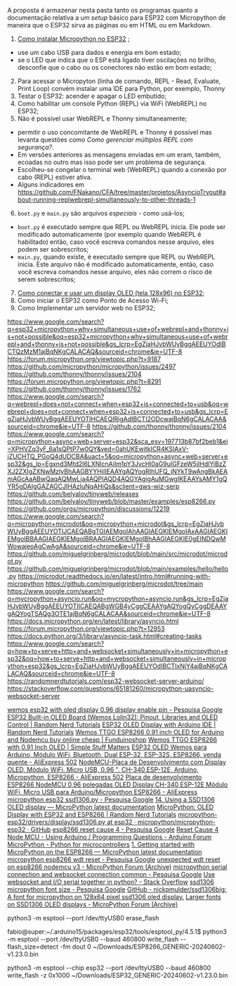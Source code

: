 
A proposta é armazenar nesta pasta tanto os programas quanto a documentação relativa a um *setup* básico para ESP32 com Micropython de maneira que o ESP32 sirva as páginas ou em HTML ou em Markdown. 

1. [Como instalar Micropython no ESP32](/programas/Micropython) ;
  - use um cabo USB para dados e energia em bom estado;
  - se o LED que indica que o ESP está ligado tiver oscilações no brilho, desconfie que o cabo ou os conectores não estão em bom estado;
2. Para acessar o Micropyton (linha de comando, REPL - Read, Evaluate, Print Loop) convém instalar uma IDE para Python, por exemplo, Thonny
3. Testar o ESP32: acender e apagar o LED embutido;
4. Como habilitar um console Python (REPL) via WiFi (WebREPL) no ESP32;
5. Não é possível usar WebREPL e Thonny simultaneamente;
  - permitir o uso concomitante de WebREPL e Thonny é possível mas levanta questões como *Como gerenciar múltiplos REPL com segurança?*.
  - Em versões anteriores as mensagens enviadas em um eram, também, ecoadas no outro mas isso pode ser um problema de segurança.
  - Escolheu-se congelar o terminal web (WebREPL) quando a conexão por cabo (REPL) estiver ativa.
  - Alguns indicadores em https://github.com/FNakano/CFA/tree/master/projetos/AsyncioTryout#about-running-replwebrepl-simultaneously-to-other-threads-1 
6. `boot.py` e `main.py` são arquivos *especiais* - como usá-los;
  - `boot.py` é executado sempre que REPL ou WebREPL inicia. Ele pode ser modificado automaticamente (por exemplo quando WebREPL é habilitado) então, caso você escreva comandos nesse arquivo, eles podem ser sobrescritos;
  - `main.py`, quando existe, é executado sempre que REPL ou WebREPL inicia. Este arquivo não é modificado automaticamente, então, caso você escreva comandos nesse arquivo, eles não correm o risco de serem sobrescritos;
7. [Como conectar e usar um display OLED (tela 128x96) no ESP32](/projetos/py-OLED);
8. Como iniciar o ESP32 como Ponto de Acesso Wi-Fi;
9. Como Implementar um servidor web no ESP32;


https://www.google.com/search?q=esp32+micropython+why+simultaneous+use+of+webrepl+and+thonny+is+not+possible&oq=esp32+micropython+why+simultaneous+use+of+webrepl+and+thonny+is+not+possible&gs_lcrp=EgZjaHJvbWUyBggAEEUYOdIBCTQzMzM1ajBqNKgCALACAQ&sourceid=chrome&ie=UTF-8
https://forum.micropython.org/viewtopic.php?t=9187
https://github.com/micropython/micropython/issues/2497
https://github.com/thonny/thonny/issues/2104
https://forum.micropython.org/viewtopic.php?t=8291
https://github.com/thonny/thonny/issues/1762
https://www.google.com/search?q=webrepl+does+not+connect+when+esp32+is+connected+to+usb&oq=webrepl+does+not+connect+when+esp32+is+connected+to+usb&gs_lcrp=EgZjaHJvbWUyBggAEEUYOTIHCAEQIRigAdIBCTI2ODcwajBqN6gCALACAA&sourceid=chrome&ie=UTF-8
https://github.com/thonny/thonny/issues/2104
https://www.google.com/search?q=micropython+async+web+server+esp32&sca_esv=197713b87bf2beb1&ei=XPHVZq3yF_6a1sQPtP7w0QY&ved=0ahUKEwitkICR4KSIAxV-jZUCHTQ_PGoQ4dUDCBA&uact=5&oq=micropython+async+web+server+esp32&gs_lp=Egxnd3Mtd2l6LXNlcnAiIm1pY3JvcHl0aG9uIGFzeW5jIHdlYiBzZXJ2ZXIgZXNwMzIyBhAAGBYYHjIIEAAYgAQYogRIhUFQ_jNYkT9wAngBkAEAmAGcAaABwQaqAQMwLja4AQPIAQD4AQGYAgigAuMGwgIKEAAYsAMY1gQYR5gDAIgGAZAGCJIHAzIuNqAHiQs&sclient=gws-wiz-serp
https://github.com/belyalov/tinyweb/releases
https://github.com/belyalov/tinyweb/blob/master/examples/esp8266.py
https://github.com/orgs/micropython/discussions/12219
https://www.google.com/search?q=micropython+microdot&oq=micropython+microdot&gs_lcrp=EgZjaHJvbWUyBggAEEUYOTIJCAEQABgTGIAEMgoIAhAAGIAEGKIEMgoIAxAAGIAEGKIEMgoIBBAAGIAEGKIEMgoIBRAAGIAEGKIEMgoIBhAAGIAEGKIE0gEINDQwMWowajeoAgCwAgA&sourceid=chrome&ie=UTF-8
https://github.com/miguelgrinberg/microdot/blob/main/src/microdot/microdot.py
https://github.com/miguelgrinberg/microdot/blob/main/examples/hello/hello.py
https://microdot.readthedocs.io/en/latest/intro.html#running-with-micropython
https://github.com/miguelgrinberg/microdot/tree/main
https://www.google.com/search?q=mycropython+asyncio.run&oq=mycropython+asyncio.run&gs_lcrp=EgZjaHJvbWUyBggAEEUYOTIICAEQABgWGB4yCggCEAAYgAQYogQyCggDEAAYgAQYogTSAQg3OTE1ajBqN6gCALACAA&sourceid=chrome&ie=UTF-8
https://docs.micropython.org/en/latest/library/asyncio.html
https://forum.micropython.org/viewtopic.php?t=12953
https://docs.python.org/3/library/asyncio-task.html#creating-tasks
https://www.google.com/search?q=how+to+serve+http+and+websocket+simultaneously+in+micropython+esp32&oq=how+to+serve+http+and+websocket+simultaneously+in+micropython+esp32&gs_lcrp=EgZjaHJvbWUyBggAEEUYOdIBCTIxNjY4ajBqNKgCALACAQ&sourceid=chrome&ie=UTF-8
https://randomnerdtutorials.com/esp32-websocket-server-arduino/
https://stackoverflow.com/questions/65181260/micropython-uasyncio-websocket-server


[wemos esp32 with oled display 0.96 display enable pin - Pesquisa Google](https://www.google.com/search?q=wemos+esp32+with+oled+display+0.96+display+enable+pin&sca_esv=aaaa9a10aaa1b9d1&ei=BAvWZtDgBtvK1sQPp72t4AI&ved=0ahUKEwjQ8t3M-KSIAxVbpZUCHadeCywQ4dUDCBA&uact=5&oq=wemos+esp32+with+oled+display+0.96+display+enable+pin&gs_lp=Egxnd3Mtd2l6LXNlcnAiNXdlbW9zIGVzcDMyIHdpdGggb2xlZCBkaXNwbGF5IDAuOTYgZGlzcGxheSBlbmFibGUgcGluMggQABiABBiiBEjQKFDpC1jdJHABeAGQAQCYAagBoAHtCKoBAzAuOLgBA8gBAPgBAZgCBqAC9gXCAgoQABiwAxjWBBhHmAMAiAYBkAYIkgcDMS41oAeHEQ&sclient=gws-wiz-serp)
[ESP32 Built-in OLED Board (Wemos Lolin32): Pinout, Libraries and OLED Control | Random Nerd Tutorials](https://randomnerdtutorials.com/esp32-built-in-oled-ssd1306/)
[ESP32 OLED Display with Arduino IDE | Random Nerd Tutorials](https://randomnerdtutorials.com/esp32-ssd1306-oled-display-arduino-ide/)
[Wemos TTGO ESP8266 0.91 inch OLED for Arduino and Nodemcu buy online cheap | Funduinoshop](https://funduinoshop.com/en/electronic-modules/wireless-iot/esp-wifi/wemos-ttgo-esp8266-0.91-inch-oled-for-arduino-and-nodemcu)
[Wemos TTGO ESP8266 with 0.91 Inch OLED | Simple Stuff Matters](https://simplestuffmatters.com/wemos-ttgo-esp8266-with-0-91-inch-oled/)
[ESP32 OLED Wemos para Arduino, Módulo WiFi, Bluetooth, Dual ESP-32, ESP-32S, ESP8266, venda quente - AliExpress 502](https://pt.aliexpress.com/item/1005007305914350.html?src=google&src=google&albch=shopping&acnt=768-202-3196&isdl=y&slnk=&plac=&mtctp=&albbt=Google_7_shopping&aff_platform=google&aff_short_key=UneMJZVf&gclsrc=aw.ds&&albagn=888888&&ds_e_adid=&ds_e_matchtype=&ds_e_device=c&ds_e_network=x&ds_e_product_group_id=&ds_e_product_id=pt1005007305914350&ds_e_product_merchant_id=5326656560&ds_e_product_country=BR&ds_e_product_language=pt&ds_e_product_channel=online&ds_e_product_store_id=&ds_url_v=2&albcp=17283575038&albag=&isSmbAutoCall=false&needSmbHouyi=false&gad_source=1&gclid=CjwKCAjwxNW2BhAkEiwA24Cm9LotZUIIjEs7YygCFEJ-6fgHo1yLFz-I9gy98XlBc8kUJVBtzeuORxoClnIQAvD_BwE)
[NodeMCU-Placa de Desenvolvimento com Display OLED, Módulo WiFi, Micro USB, 0.96 &quot;, CH-340,ESP-12E, Arduino, Micropython, ESP8266 - AliExpress 502](https://pt.aliexpress.com/item/1005006082033773.html?src=google&src=google&albch=shopping&acnt=768-202-3196&isdl=y&slnk=&plac=&mtctp=&albbt=Google_7_shopping&aff_platform=google&aff_short_key=UneMJZVf&gclsrc=aw.ds&&albagn=888888&&ds_e_adid=&ds_e_matchtype=&ds_e_device=c&ds_e_network=x&ds_e_product_group_id=&ds_e_product_id=pt1005006082033773&ds_e_product_merchant_id=5089408953&ds_e_product_country=BR&ds_e_product_language=pt&ds_e_product_channel=online&ds_e_product_store_id=&ds_url_v=2&albcp=19639392923&albag=&isSmbAutoCall=false&needSmbHouyi=false&gad_source=1&gclid=CjwKCAjwxNW2BhAkEiwA24Cm9FTe84TpxBthDvcwBRX7xHHIn9RiRwW9Ih9O5N7Cyq_sGDRyV2zXphoCeuoQAvD_BwE)
[Placa de desenvolvimento ESP8266 NodeMCU 0,96 polegadas OLED Display,CH-340,ESP-12E Módulo WiFi, Micro USB para Arduino/Micropython ESP8266 - AliExpress](https://pt.aliexpress.com/item/1005006001356138.html?src=google&src=google&albch=shopping&acnt=768-202-3196&isdl=y&slnk=&plac=&mtctp=&albbt=Google_7_shopping&aff_platform=google&aff_short_key=UneMJZVf&gclsrc=aw.ds&&albagn=888888&&ds_e_adid=&ds_e_matchtype=&ds_e_device=c&ds_e_network=x&ds_e_product_group_id=&ds_e_product_id=pt1005006001356138&ds_e_product_merchant_id=107642204&ds_e_product_country=BR&ds_e_product_language=pt&ds_e_product_channel=online&ds_e_product_store_id=&ds_url_v=2&albcp=17364768653&albag=&isSmbAutoCall=false&needSmbHouyi=false&gad_source=1&gclid=CjwKCAjwxNW2BhAkEiwA24Cm9FOnrSG4kwrSlEQgXTNv_NxjXT6UgCgVUkn-aN4U2Tt-7x9kl-UsixoCgqYQAvD_BwE)
[micropython esp32 ssd1306.py - Pesquisa Google](https://www.google.com/search?q=micropython+esp32+ssd1306.py&sca_esv=aaaa9a10aaa1b9d1&ei=1gvWZr_0Hazc1sQPv-mnwAQ&ved=0ahUKEwi_t4ax-aSIAxUsrpUCHb_0CUgQ4dUDCBA&uact=5&oq=micropython+esp32+ssd1306.py&gs_lp=Egxnd3Mtd2l6LXNlcnAiHG1pY3JvcHl0aG9uIGVzcDMyIHNzZDEzMDYucHkyBRAhGKABMgUQIRigATIFECEYoAFIuRdQygxYvxJwAXgBkAEAmAG0AaABvgOqAQMwLjO4AQPIAQD4AQGYAgSgAtYDwgIKEAAYsAMY1gQYR8ICBhAAGBYYHsICCBAAGIAEGKIEmAMAiAYBkAYIkgcDMS4zoAfkCQ&sclient=gws-wiz-serp)
[14. Using a SSD1306 OLED display — MicroPython latest documentation](https://docs.micropython.org/en/latest/esp8266/tutorial/ssd1306.html)
[MicroPython: OLED Display with ESP32 and ESP8266 | Random Nerd Tutorials](https://randomnerdtutorials.com/micropython-oled-display-esp32-esp8266/)
[micropython-esp32/drivers/display/ssd1306.py at esp32 · micropython/micropython-esp32 · GitHub](https://github.com/micropython/micropython-esp32/blob/esp32/drivers/display/ssd1306.py)
[esp8266 reset cause 4 - Pesquisa Google](https://www.google.com/search?q=esp8266+reset+cause+4&oq=esp8266+reset+cause+4&gs_lcrp=EgZjaHJvbWUyBggAEEUYOTIICAEQABgWGB4yCggCEAAYgAQYogQyCggDEAAYgAQYogQyCggEEAAYgAQYogTSAQkxMDI5MmowajeoAgCwAgA&sourceid=chrome&ie=UTF-8)
[Reset Cause 4 Node MCU - Using Arduino / Programming Questions - Arduino Forum](https://forum.arduino.cc/t/reset-cause-4-node-mcu/651491/6)
[MicroPython - Python for microcontrollers](https://micropython.org/download/ESP8266_GENERIC/)
[1. Getting started with MicroPython on the ESP8266 — MicroPython latest documentation](https://docs.micropython.org/en/latest/esp8266/tutorial/intro.html#deploying-the-firmware)
[micropython esp8266 wdt reset - Pesquisa Google](https://www.google.com/search?q=micropython+esp8266+wdt+reset&oq=micropython+esp8266+wdt+reset&gs_lcrp=EgZjaHJvbWUyBggAEEUYOTIHCAEQIRigATIHCAIQIRigAdIBCDg3MjFqMGo3qAIAsAIA&sourceid=chrome&ie=UTF-8)
[unexpected wdt reset on esp8266 nodemcu v3 - MicroPython Forum (Archive)](https://forum.micropython.org/viewtopic.php?t=12890)
[micropython serial connection and websocket connection common - Pesquisa Google](https://www.google.com/search?q=micropython+serial+connection+and+websocket+connection+common&oq=micropython+serial+connection+and+websocket+connection+common&gs_lcrp=EgZjaHJvbWUyBggAEEUYOdIBCTI1OTQ5ajBqN6gCALACAA&sourceid=chrome&ie=UTF-8)
[Use websocket and I/O serial together in python? - Stack Overflow](https://stackoverflow.com/questions/58992017/use-websocket-and-i-o-serial-together-in-python)
[ssd1306 micropython font size - Pesquisa Google](https://www.google.com/search?q=ssd1306+micropython+font+size&oq=ssd1306+micropython+&gs_lcrp=EgZjaHJvbWUqCQgDEAAYExiABDIMCAAQRRgTGBYYHhg5MgkIARAAGBMYgAQyCQgCEAAYExiABDIJCAMQABgTGIAEMgkIBBAAGBMYgAQyBggFEEUYPDIGCAYQRRg8MgYIBxBFGDzSAQkxNzA4N2owajeoAgCwAgA&sourceid=chrome&ie=UTF-8)
[GitHub - nickpmulder/ssd1306big: A font for micropython on 128x64 pixel ssd1306 oled display.](https://github.com/nickpmulder/ssd1306big)
[Larger fonts on SSD1306 OLED displays - MicroPython Forum (Archive)](https://forum.micropython.org/viewtopic.php?t=2650)

python3 -m esptool --port /dev/ttyUSB0 erase_flash

fabio@super:~/.arduino15/packages/esp32/tools/esptool_py/4.5.1$ python3 -m esptool --port /dev/ttyUSB0 --baud 460800 write_flash --flash_size=detect -fm dout 0 ~/Downloads/ESP8266_GENERIC-20240602-v1.23.0.bin

python3 -m esptool --chip esp32 --port /dev/ttyUSB0 --baud 460800 write_flash -z 0x1000 ~/Downloads/ESP32_GENERIC-20240602-v1.23.0.bin


